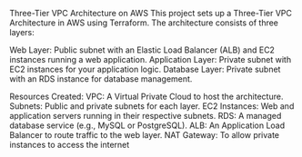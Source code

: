 Three-Tier VPC Architecture on AWS
This project sets up a Three-Tier VPC Architecture in AWS using Terraform. The architecture consists of three layers:

Web Layer: Public subnet with an Elastic Load Balancer (ALB) and EC2 instances running a web application.
Application Layer: Private subnet with EC2 instances for your application logic.
Database Layer: Private subnet with an RDS instance for database management.

Resources Created:
VPC: A Virtual Private Cloud to host the architecture.
Subnets: Public and private subnets for each layer.
EC2 Instances: Web and application servers running in their respective subnets.
RDS: A managed database service (e.g., MySQL or PostgreSQL).
ALB: An Application Load Balancer to route traffic to the web layer.
NAT Gateway: To allow private instances to access the internet
